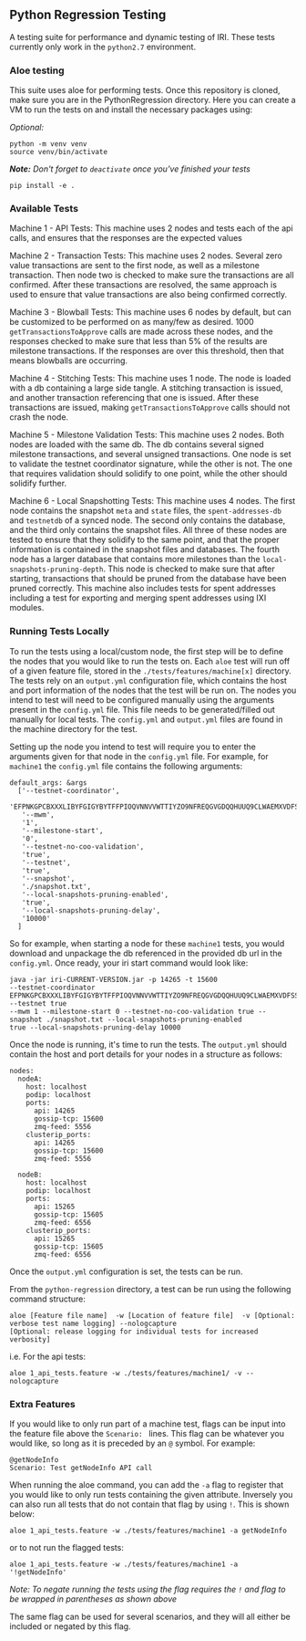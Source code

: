 ## Python Regression Testing
A testing suite for performance and dynamic testing of IRI. These tests currently only work in the `python2.7` 
environment.

### Aloe testing
This suite uses aloe for performing tests. Once this repository is cloned, make sure you are in the PythonRegression 
directory. Here you can create a VM to run the tests on and install the necessary packages using:

_Optional:_
```
python -m venv venv
source venv/bin/activate
```
_**Note:** Don't forget to `deactivate` once you've finished your tests_


```
pip install -e .
```

### Available Tests
Machine 1 - API Tests: This machine uses 2 nodes and tests each of the api calls, and ensures that the responses are 
the expected values 

Machine 2 - Transaction Tests: This machine uses 2 nodes. Several zero value transactions are sent to the first node, 
as well as a milestone transaction. Then node two is checked to make sure the transactions are all confirmed. After 
these transactions are resolved, the same approach is used to ensure that value transactions are also being confirmed 
correctly.  

Machine 3 - Blowball Tests: This machine uses 6 nodes by default, but can be customized to be performed on as many/few 
as desired. 1000 `getTransactionsToApprove` calls are made across these nodes, and the responses checked to make sure 
that less than 5% of the results are milestone transactions. If the responses are over this threshold, then that means 
blowballs are occurring.  

Machine 4 - Stitching Tests: This machine uses 1 node. The node is loaded with a db containing a large side tangle. A 
stitching transaction is issued, and another transaction referencing that one is issued. After these transactions are 
issued, making `getTransactionsToApprove` calls should not crash the node.  

Machine 5 - Milestone Validation Tests: This machine uses 2 nodes. Both nodes are loaded with the same db. The db 
contains several signed milestone transactions, and several unsigned transactions. One node is set to validate the 
testnet coordinator signature, while the other is not. The one that requires validation should solidify to one point, 
while the other should solidify further. 

Machine 6 - Local Snapshotting Tests: This machine uses 4 nodes. The first node contains the snapshot `meta` and `state`
files, the `spent-addresses-db` and `testnetdb` of a synced node. The second only contains the database, and the third 
only contains the snapshot files. All three of these nodes are tested to ensure that they solidify to the same point, 
and that the proper information is contained in the snapshot files and databases. The fourth node has a larger database 
that contains more milestones than the `local-snapshots-pruning-depth`. This node is checked to make sure that after 
starting, transactions that should be pruned from the database have been pruned correctly. This machine also includes 
tests for spent addresses including a test for exporting and merging spent addresses using IXI 
modules.   


### Running Tests Locally

To run the tests using a local/custom node, the first step will be to define the nodes that you would like to run the 
tests on. Each `aloe` test will run off of a given feature file, stored in the `./tests/features/machine[x]` directory.
The tests rely on an `output.yml` configuration file, which contains the host and port information of the nodes that 
the test will be run on. The nodes you intend to test will need to be configured manually using the arguments present in
the `config.yml` file. This file needs to be generated/filled out manually for local tests. The `config.yml` and 
`output.yml` files are found in the machine directory for the test. 

Setting up the node you intend to test will require you to enter the arguments given for that node in the 
`config.yml` file. For example, for `machine1` the `config.yml` file contains the following arguments: 
```
default_args: &args
  ['--testnet-coordinator',
   'EFPNKGPCBXXXLIBYFGIGYBYTFFPIOQVNNVVWTTIYZO9NFREQGVGDQQHUUQ9CLWAEMXVDFSSMOTGAHVIBH',
   '--mwm',
   '1',
   '--milestone-start',
   '0',
   '--testnet-no-coo-validation',
   'true',
   '--testnet',
   'true',
   '--snapshot',
   './snapshot.txt',
   '--local-snapshots-pruning-enabled',
   'true',
   '--local-snapshots-pruning-delay',
   '10000'
  ]
```

So for example, when starting a node for these `machine1` tests, you would download and unpackage the db referenced 
in the provided db url in the `config.yml`. Once ready, your iri start command would look like: 
```
java -jar iri-CURRENT-VERSION.jar -p 14265 -t 15600 
--testnet-coordinator EFPNKGPCBXXXLIBYFGIGYBYTFFPIOQVNNVVWTTIYZO9NFREQGVGDQQHUUQ9CLWAEMXVDFSSMOTGAHVIBH --testnet true 
--mwm 1 --milestone-start 0 --testnet-no-coo-validation true --snapshot ./snapshot.txt --local-snapshots-pruning-enabled 
true --local-snapshots-pruning-delay 10000
```

Once the node is running, it's time to run the tests. The `output.yml` should contain the host and port details for your 
nodes in a structure as follows: 

```
nodes:
  nodeA:
    host: localhost
    podip: localhost
    ports:
      api: 14265
      gossip-tcp: 15600
      zmq-feed: 5556
    clusterip_ports:
      api: 14265
      gossip-tcp: 15600
      zmq-feed: 5556

  nodeB:
    host: localhost
    podip: localhost
    ports:
      api: 15265
      gossip-tcp: 15605
      zmq-feed: 6556
    clusterip_ports:
      api: 15265
      gossip-tcp: 15605
      zmq-feed: 6556

``` 

Once the `output.yml` configuration is set, the tests can be run.

From the `python-regression` directory, a test can be run using the following command structure: 
```
aloe [Feature file name]  -w [Location of feature file]  -v [Optional: verbose test name logging] --nologcapture 
[Optional: release logging for individual tests for increased verbosity]
```

i.e. For the api tests:
```
aloe 1_api_tests.feature -w ./tests/features/machine1/ -v --nologcapture 
```





### Extra Features
If you would like to only run part of a machine test, flags can be input into the feature file above the `Scenario: ` 
lines. This flag can be whatever you would like, so long as it is preceded by an `@` symbol. For example: 
```
@getNodeInfo
Scenario: Test getNodeInfo API call 
```

When running the aloe command, you can add the `-a` flag to register that you would like to only run tests containing 
the given attribute. Inversely you can also run all tests that do not contain that flag by using `!`. This is shown 
below: 
```
aloe 1_api_tests.feature -w ./tests/features/machine1 -a getNodeInfo
```
or to not run the flagged tests:
```
aloe 1_api_tests.feature -w ./tests/features/machine1 -a '!getNodeInfo'
```
_Note: To negate running the tests using the flag requires the `!` and flag to be wrapped in parentheses as shown above_

The same flag can be used for several scenarios, and they will all either be included or negated by this flag. 
